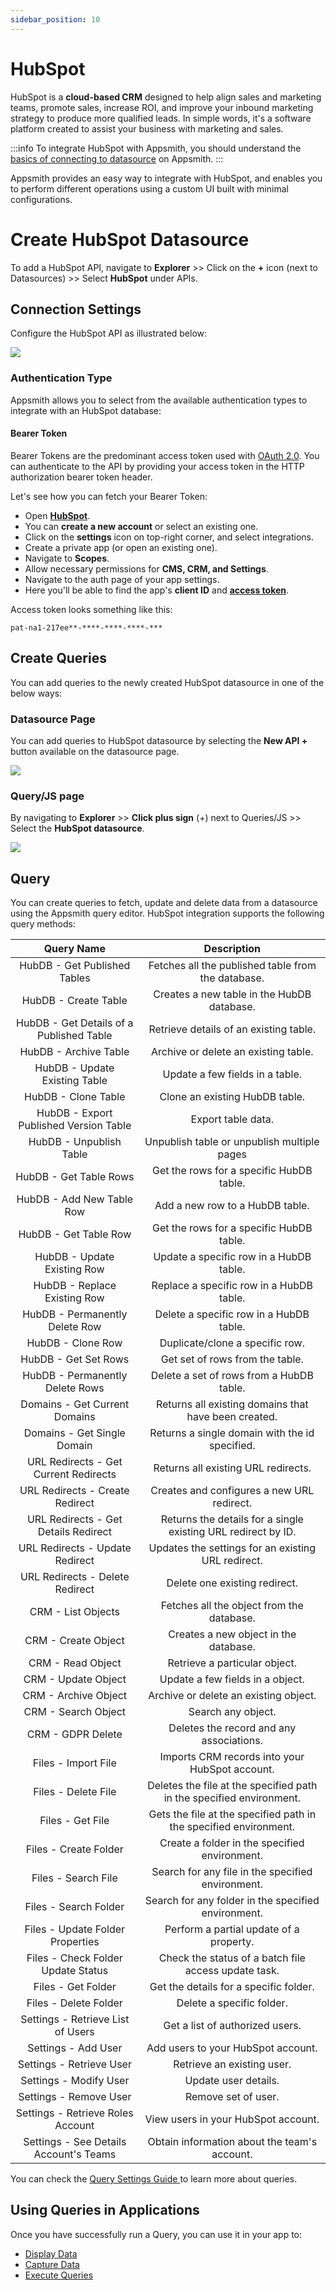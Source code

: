 ```yaml
---
sidebar_position: 10
---
```


# HubSpot


HubSpot is a **cloud-based CRM** designed to help align sales and marketing teams, promote sales, increase ROI, and improve your inbound marketing strategy to produce more qualified leads. In simple words, it's a software platform created to assist your business with marketing and sales.

:::info
To integrate HubSpot with Appsmith, you should understand the [basics of connecting to datasource](/core-concepts/connecting-to-data-sources/) on Appsmith.
:::

Appsmith provides an easy way to integrate with HubSpot, and enables you to perform different operations using a custom UI built with minimal configurations.


# Create HubSpot Datasource

To add a HubSpot API, navigate to **Explorer** >> Click on the **+** icon (next to Datasources) >> Select **HubSpot** under APIs.


<figure>
<VideoEmbed host="youtube" videoId="h2Jp8PenbTM" /> 
</figure> 

## Connection Settings

Configure the HubSpot API as illustrated below:

![](/img/hubspot-connection.png)



### Authentication Type
Appsmith allows you to select from the available authentication types to integrate with an HubSpot database:

#### Bearer Token 

Bearer Tokens are the predominant access token used with [OAuth 2.0](https://docs.appsmith.com/core-concepts/connecting-to-data-sources/aut}hentication/authentication-type/oauth2-authentication/).
You can authenticate to the API by providing your access token in the HTTP authorization bearer token header.

Let's see how you can fetch your Bearer Token:



<figure>
<VideoEmbed host="youtube" videoId="q1DkGLJ6JFU" /> 
</figure>


* Open [**HubSpot**](https://www.hubspot.com/products).
* You can **create a new account** or select an existing one.
* Click on the **settings** icon on top-right corner, and select integrations.
* Create a private app (or open an existing one).
* Navigate to **Scopes**.
* Allow necessary permissions for **CMS, CRM, and Settings**.
* Navigate to the auth page of your app settings.
* Here you'll be able to find the app's **client ID** and [**access token**](https://developers.hubspot.com/docs/api/oauth/tokens).


Access token looks something like this:

```
pat-na1-217ee**-****-****-****-***
```


## Create Queries

You can add queries to the newly created HubSpot datasource in one of the below ways:


### Datasource Page
You can add queries to HubSpot datasource by selecting the **New API +** button available on the datasource page.

![](/img/hubspot-create-query-from-datasource-page.png)

### Query/JS page
By navigating to **Explorer** >> **Click plus sign** (+) next to Queries/JS >> Select the **HubSpot datasource**.


![](/img/create-hubspot-query-from-Query-JS-page.png)

## Query

You can create queries to fetch, update and delete data from a datasource using the Appsmith query editor. HubSpot integration supports the following query methods:

|                Query Name                |              Description              |
|:----------------------------------------:|:-------------------------------------:|
| HubDB - Get Published Tables             | Fetches all the published table from the database. |
| HubDB - Create Table                     | Creates a new table in the HubDB database. |
| HubDB - Get Details of a Published Table | Retrieve details of an existing table.  |
| HubDB - Archive Table                    | Archive or delete an existing table.                                 |
| HubDB - Update Existing Table            | Update a few fields in a table.                                   |
| HubDB - Clone Table                      |     Clone an existing HubDB table.                                  |
| HubDB - Export Published Version Table   |  Export table data.                                |
| HubDB - Unpublish Table                  | Unpublish table or unpublish multiple pages                                |
| HubDB - Get Table Rows                   |  Get the rows for a specific HubDB table.                                |
| HubDB - Add New Table Row                |   Add a new row to a HubDB table.                                |
| HubDB - Get Table Row                    | Get the rows for a specific HubDB table.                                       |
| HubDB - Update Existing Row              | Update a specific row in a HubDB table.                                    |
| HubDB - Replace Existing Row             | Replace a specific row in a HubDB table.                                   |
| HubDB - Permanently Delete Row           |   Delete a specific row in a HubDB table.                                    |
| HubDB - Clone Row                        |  Duplicate/clone  a specific row.                                   |
| HubDB - Get Set Rows                     |   Get set of rows from the table.                                    |
| HubDB - Permanently Delete Rows          |   Delete a set of rows from a HubDB table.                                    |
| Domains - Get Current Domains            |  Returns all existing domains that have been created.                                     |
| Domains - Get Single Domain              |  Returns a single domain with the id specified.                                     |
| URL Redirects - Get Current Redirects    |  Returns all existing URL redirects.                                     |
| URL Redirects - Create Redirect          |   Creates and configures a new URL redirect.                                    |
| URL Redirects - Get Details Redirect     |   Returns the details for a single existing URL redirect by ID.                                    |
| URL Redirects - Update Redirect          |  Updates the settings for an existing URL redirect.                                      |
| URL Redirects - Delete Redirect          |  Delete one existing redirect.                                      |
| CRM - List Objects                       |    Fetches all the object from the database. |
| CRM - Create Object                      |   Creates a new object in the database.                                    |
| CRM - Read Object                        | Retrieve a particular object. |
| CRM - Update Object                      |  Update a few fields in a object.                                       |
| CRM - Archive Object                     |  Archive or delete an existing object.                                     |
| CRM - Search Object                      | Search any object.                                      |
| CRM - GDPR Delete                        |  Deletes the record and any associations.                                     |
| Files - Import File                      | Imports CRM records into your HubSpot account.    |
| Files - Delete File                      |  Deletes the file at the specified path in the specified environment.                                     |
| Files - Get File                         |   Gets the file at the specified path in the specified environment.                                    |
| Files - Create Folder                    | Create a folder in the specified environment.                                     |
| Files - Search File                      |  Search for any file in the specified environment.                                                     |
| Files - Search Folder                    |   Search for any folder in the specified environment.                                    |
| Files - Update Folder Properties         |  Perform a partial update of a property.                                    |
| Files - Check Folder Update Status       |   Check the status of a batch file access update task.                                    |
| Files - Get Folder                       |  Get the details for a specific folder.                                     |
| Files - Delete Folder                    |   Delete a specific folder.                                    |
| Settings - Retrieve List of Users        |  Get a list of authorized users.                                   |
| Settings - Add User                      |  Add users to your HubSpot account.                                     |
| Settings - Retrieve User                 |  Retrieve an existing user.                                  |
| Settings - Modify User                   |  Update user details.                                  |
| Settings - Remove User                   |  Remove set of user.                                    |
| Settings - Retrieve Roles Account        |  View users in your HubSpot account.                                     |
| Settings - See Details Account's Teams   |  Obtain information about the team's account.                                    |


You can check the [Query Settings Guide ](https://docs.appsmith.com/core-concepts/data-access-and-binding/querying-a-database/) to learn more about queries.




## Using Queries in Applications

Once you have successfully run a Query, you can use it in your app to:

* [Display Data ](/core-concepts/data-access-and-binding/displaying-data-read/)
* [Capture Data ](/core-concepts/data-access-and-binding/capturing-data-write/capture-form-data.md)
* [Execute Queries](/core-concepts/data-access-and-binding/querying-a-database/)
